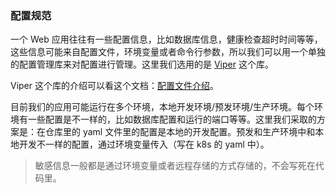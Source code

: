 ### 配置规范

一个 Web 应用往往有一些配置信息，比如数据库信息，健康检查超时时间等等，这些信息可能来自配置文件，环境变量或者命令行参数，所以我们可以用一个单独的配置管理库来对配置进行管理。这里我们选用的是 [Viper](https://github.com/spf13/viper) 这个库。

Viper 这个库的介绍可以看这个文档：[配置文件介绍](https://static.muxixyz.com/config-viper.pdf)。

目前我们的应用可能运行在多个环境，本地开发环境/预发环境/生产环境。每个环境有一些配置是不一样的，比如数据库配置和运行的端口等等。这里我们采取的方案是：在仓库里的 yaml 文件里的配置是本地的开发配置。预发和生产环境中和本地开发不一样的配置，通过环境变量传入（写在 k8s 的 yaml 中）。

> 敏感信息一般都是通过环境变量或者远程存储的方式存储的，不会写死在代码里。